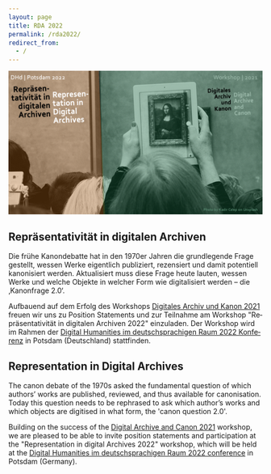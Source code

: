 ```yaml
---
layout: page
title: RDA 2022
permalink: /rda2022/
redirect_from:
  - /
---
```

![](images/DHd2022_Cover_Sepia.png)

<div class="language-container">
<section lang="de" markdown="1">

# Repräsentativität in digitalen Archiven

Die frühe Kanondebatte hat in den 1970er Jahren die grundlegende Frage gestellt, wessen Werke eigentlich publiziert, rezensiert und damit potentiell kanonisiert werden. Aktualisiert muss diese Frage heute lauten, wessen Werke und welche Objekte in welcher Form wie digitalisiert werden – die ‚Kanonfrage 2.0‘.

Aufbauend auf dem Erfolg des Workshops [Digitales Archiv und Kanon 2021](/dac2021) freuen wir uns zu Position Statements und zur Teilnahme am Workshop "Repräsentativität in digitalen Archiven 2022"  einzuladen. Der Workshop wird im Rahmen der [Digital Humanities im deutschsprachigen Raum 2022 Konferenz](https://www.dhd2022.de/) in Potsdam (Deutschland) stattfinden.
</section>
<section lang="en" markdown="1">

# Representation in Digital Archives

The canon debate of the 1970s asked the fundamental question of which authors’ works are published, reviewed, and thus available for canonisation. Today this question needs to be rephrased to ask which author’s works and which objects are digitised in what form,  the 'canon question 2.0'.

Building on the success of the [Digital Archive and Canon 2021](/dac2021) workshop, we are pleased to be able to invite position statements and participation at the "Representation in digital Archives 2022" workshop, which will be held at the [Digital Humanities im deutschsprachigen Raum 2022 conference](https://www.dhd2022.de/) in Potsdam (Germany).
</section>
</div>
